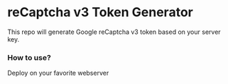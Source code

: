 # reCaptcha v3 Token Generator

This repo will generate Google reCaptcha v3 token based on your server key.

### How to use?
Deploy on your favorite webserver